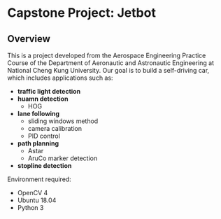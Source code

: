 # Capstone Project: Jetbot

## Overview

This is a project developed from the Aerospace Engineering Practice Course of the Department of Aeronautic and Astronautic Engineering at National Cheng Kung University. Our goal is to build a self-driving car, which includes applications such as:

- **traffic light detection**
- **huamn detection**
  - HOG
- **lane following**
  - sliding windows method
  - camera calibration
  - PID control
- **path planning**
  - Astar
  - AruCo marker detection
- **stopline detection**

Environment required:

- OpenCV 4
- Ubuntu 18.04
- Python 3
